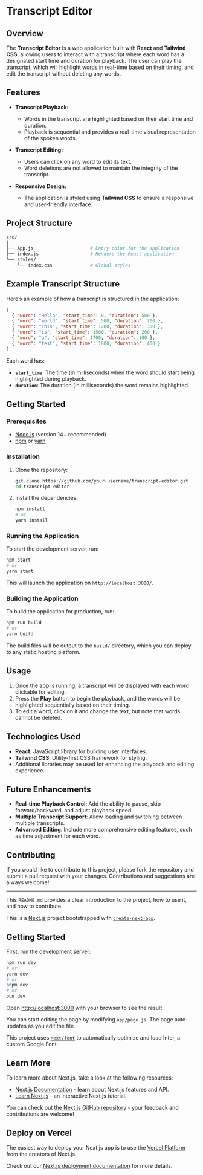 
# Transcript Editor

## Overview

The **Transcript Editor** is a web application built with **React** and **Tailwind CSS**, allowing users to interact with a transcript where each word has a designated start time and duration for playback. The user can play the transcript, which will highlight words in real-time based on their timing, and edit the transcript without deleting any words.

## Features

- **Transcript Playback:**
  - Words in the transcript are highlighted based on their start time and duration.
  - Playback is sequential and provides a real-time visual representation of the spoken words.
  
- **Transcript Editing:**
  - Users can click on any word to edit its text.
  - Word deletions are not allowed to maintain the integrity of the transcript.

- **Responsive Design:**
  - The application is styled using **Tailwind CSS** to ensure a responsive and user-friendly interface.

## Project Structure

```bash
src/
│
├── App.js                     # Entry point for the application
├── index.js                   # Renders the React application
└── styles/
    └── index.css              # Global styles
```

## Example Transcript Structure

Here’s an example of how a transcript is structured in the application:

```json
[
  { "word": "Hello", "start_time": 0, "duration": 500 },
  { "word": "world", "start_time": 500, "duration": 700 },
  { "word": "This", "start_time": 1200, "duration": 300 },
  { "word": "is", "start_time": 1500, "duration": 200 },
  { "word": "a", "start_time": 1700, "duration": 100 },
  { "word": "test", "start_time": 1800, "duration": 400 }
]
```

Each word has:
- **`start_time`**: The time (in milliseconds) when the word should start being highlighted during playback.
- **`duration`**: The duration (in milliseconds) the word remains highlighted.

## Getting Started

### Prerequisites

- [Node.js](https://nodejs.org/) (version 14+ recommended)
- [npm](https://www.npmjs.com/) or [yarn](https://yarnpkg.com/)

### Installation

1. Clone the repository:

   ```bash
   git clone https://github.com/your-username/transcript-editor.git
   cd transcript-editor
   ```

2. Install the dependencies:

   ```bash
   npm install
   # or
   yarn install
   ```

### Running the Application

To start the development server, run:

```bash
npm start
# or
yarn start
```

This will launch the application on `http://localhost:3000/`.

### Building the Application

To build the application for production, run:

```bash
npm run build
# or
yarn build
```

The build files will be output to the `build/` directory, which you can deploy to any static hosting platform.

## Usage

1. Once the app is running, a transcript will be displayed with each word clickable for editing.
2. Press the **Play** button to begin the playback, and the words will be highlighted sequentially based on their timing.
3. To edit a word, click on it and change the text, but note that words cannot be deleted.

## Technologies Used

- **React**: JavaScript library for building user interfaces.
- **Tailwind CSS**: Utility-first CSS framework for styling.
- Additional libraries may be used for enhancing the playback and editing experience.

## Future Enhancements

- **Real-time Playback Control**: Add the ability to pause, skip forward/backward, and adjust playback speed.
- **Multiple Transcript Support**: Allow loading and switching between multiple transcripts.
- **Advanced Editing**: Include more comprehensive editing features, such as time adjustment for each word.

## Contributing

If you would like to contribute to this project, please fork the repository and submit a pull request with your changes. Contributions and suggestions are always welcome!

---

This `README.md` provides a clear introduction to the project, how to use it, and how to contribute.


This is a [Next.js](https://nextjs.org/) project bootstrapped with [`create-next-app`](https://github.com/vercel/next.js/tree/canary/packages/create-next-app).

## Getting Started

First, run the development server:

```bash
npm run dev
# or
yarn dev
# or
pnpm dev
# or
bun dev
```

Open [http://localhost:3000](http://localhost:3000) with your browser to see the result.

You can start editing the page by modifying `app/page.js`. The page auto-updates as you edit the file.

This project uses [`next/font`](https://nextjs.org/docs/basic-features/font-optimization) to automatically optimize and load Inter, a custom Google Font.

## Learn More

To learn more about Next.js, take a look at the following resources:

- [Next.js Documentation](https://nextjs.org/docs) - learn about Next.js features and API.
- [Learn Next.js](https://nextjs.org/learn) - an interactive Next.js tutorial.

You can check out [the Next.js GitHub repository](https://github.com/vercel/next.js/) - your feedback and contributions are welcome!

## Deploy on Vercel

The easiest way to deploy your Next.js app is to use the [Vercel Platform](https://vercel.com/new?utm_medium=default-template&filter=next.js&utm_source=create-next-app&utm_campaign=create-next-app-readme) from the creators of Next.js.

Check out our [Next.js deployment documentation](https://nextjs.org/docs/deployment) for more details.

